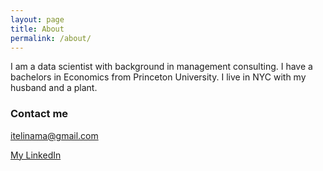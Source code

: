 ```yaml
---
layout: page
title: About
permalink: /about/
---
```


I am a data scientist with background in management consulting. I have a bachelors in Economics from Princeton University. I live in NYC with my husband and a plant.

### Contact me

[itelinama@gmail.com](mailto:itelinama@gmail.com)

[My LinkedIn](https://www.linkedin.com/pub/itelina-xiaoye-ma/2a/770/14)

